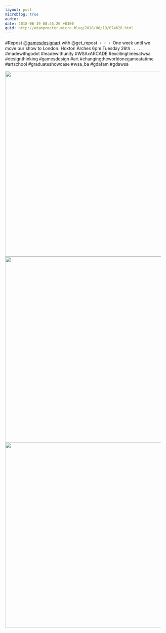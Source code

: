 ```yaml
---
layout: post
microblog: true
audio: 
date: 2018-06-19 08:46:26 +0100
guid: http://adamprocter.micro.blog/2018/06/19/074626.html
---
```

#Repost [@gamesdesignart](https://micro.blog/gamesdesignart) with @get_repost
・・・
One week until we move our show to London. Hoxton Arches 6pm Tuesday 26th .
.
.
.
.
#madewithgodot #madewithunity #WSAxARCADE #excitingtimesatwsa #designthinking #gamesdesign #art #changingtheworldonegameatatime 
#artschool
#graduateshowcase
#wsa_ba
#gdafam 
#gdawsa

<img src="http://discursive.adamprocter.co.uk/uploads/2018/f38a5d3ad1.jpg" width="600" height="600" /><img src="http://discursive.adamprocter.co.uk/uploads/2018/02ea46a995.jpg" width="600" height="600" /><img src="http://discursive.adamprocter.co.uk/uploads/2018/30254e4a8f.jpg" width="600" height="600" />
